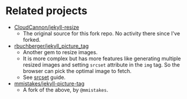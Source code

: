 # Related projects 

- [CloudCannon/jekyll-resize](https://github.com/CloudCannon/jekyll-resize)
    - The original source for this fork repo. No activity there since I've forked.
- [rbuchberger/jekyll_picture_tag](https://github.com/rbuchberger/jekyll_picture_tag) 
    - Another gem to resize images. 
    - It is more complex but has more features like generating multiple resized images and setting `srcset` attribute in the `img` tag. So the browser can pick the optimal image to fetch.
    - See [srcset](https://html.com/attributes/img-srcset/) guide.
- [mmistakes/jekyll-picture-tag](https://github.com/mmistakes/jekyll-picture-tag) 
    - A fork of the above, by `@mmistakes`.
